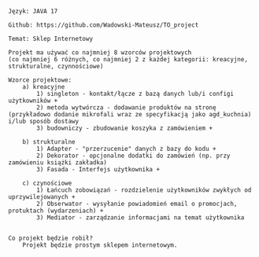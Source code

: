     Język: JAVA 17

    Github: https://github.com/Wadowski-Mateusz/TO_project

    Temat: Sklep Internetowy

    Projekt ma używać co najmniej 8 wzorców projektowych 
    (co najmniej 6 różnych, co najmniej 2 z każdej kategorii: kreacyjne, strukturalne, czynnościowe)

    Wzorce projektowe:
        a) kreacyjne
            1) singleton - kontakt/łącze z bazą danych lub/i configi użytkowników +
            2) metoda wytwórcza - dodawanie produktów na stronę (przykładowo dodanie mikrofali wraz ze specyfikacją jako agd_kuchnia) i/lub sposób dostawy
            3) budowniczy - zbudowanie koszyka z zamówieniem +

        b) strukturalne
            1) Adapter - "przerzucenie" danych z bazy do kodu +
            2) Dekorator - opcjonalne dodatki do zamówień (np. przy zamówieniu książki zakładka)
            3) Fasada - Interfejs użytkownika +

        c) czynościowe
            1) Łańcuch zobowiązań - rozdzielenie użytkowników zwykłych od uprzywilejowanych +
            2) Obserwator - wysyłanie powiadomień email o promocjach, protuktach (wydarzeniach) +
            3) Mediator - zarządzanie informacjami na temat użytkownika


    Co projekt będzie robił?
        Projekt będzie prostym sklepem internetowym.
